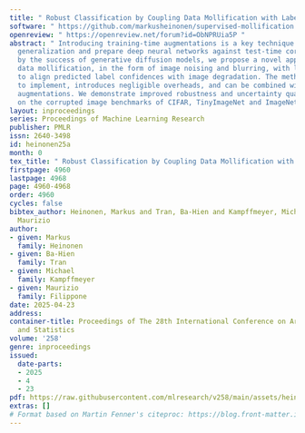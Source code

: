 ```yaml
---
title: " Robust Classification by Coupling Data Mollification with Label Smoothing "
software: " https://github.com/markusheinonen/supervised-mollification "
openreview: " https://openreview.net/forum?id=ObNPRUia5P "
abstract: " Introducing training-time augmentations is a key technique to enhance
  generalization and prepare deep neural networks against test-time corruptions. Inspired
  by the success of generative diffusion models, we propose a novel approach of coupling
  data mollification, in the form of image noising and blurring, with label smoothing
  to align predicted label confidences with image degradation. The method is simple
  to implement, introduces negligible overheads, and can be combined with existing
  augmentations. We demonstrate improved robustness and uncertainty quantification
  on the corrupted image benchmarks of CIFAR, TinyImageNet and ImageNet datasets. "
layout: inproceedings
series: Proceedings of Machine Learning Research
publisher: PMLR
issn: 2640-3498
id: heinonen25a
month: 0
tex_title: " Robust Classification by Coupling Data Mollification with Label Smoothing "
firstpage: 4960
lastpage: 4968
page: 4960-4968
order: 4960
cycles: false
bibtex_author: Heinonen, Markus and Tran, Ba-Hien and Kampffmeyer, Michael and Filippone,
  Maurizio
author:
- given: Markus
  family: Heinonen
- given: Ba-Hien
  family: Tran
- given: Michael
  family: Kampffmeyer
- given: Maurizio
  family: Filippone
date: 2025-04-23
address:
container-title: Proceedings of The 28th International Conference on Artificial Intelligence
  and Statistics
volume: '258'
genre: inproceedings
issued:
  date-parts:
  - 2025
  - 4
  - 23
pdf: https://raw.githubusercontent.com/mlresearch/v258/main/assets/heinonen25a/heinonen25a.pdf
extras: []
# Format based on Martin Fenner's citeproc: https://blog.front-matter.io/posts/citeproc-yaml-for-bibliographies/
---
```

